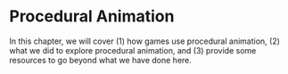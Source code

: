 # Procedural Animation

In this chapter, we will cover (1) how games use procedural animation,
(2) what we did to explore procedural animation, and (3) provide some resources
to go beyond what we have done here.

